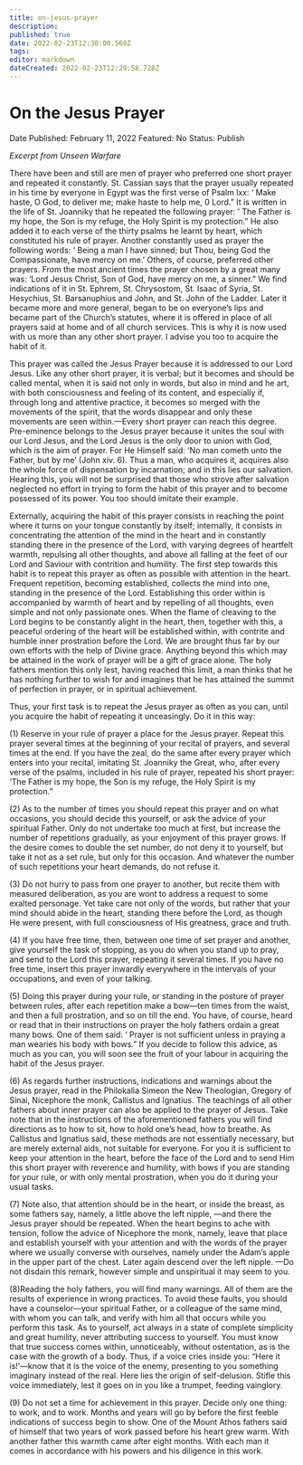 ```yaml
---
title: on-jesus-prayer
description: 
published: true
date: 2022-02-23T12:30:00.560Z
tags: 
editor: markdown
dateCreated: 2022-02-23T12:29:58.728Z
---
```


# On the Jesus Prayer

Date Published: February 11, 2022
Featured: No
Status: Publish

*Excerpt from Unseen Warfare*

There have been and still are men of prayer who preferred one short prayer and repeated it constantly. St. Cassian says that the prayer usually repeated in his time by everyone in Egypt was the first verse of Psalm lxx: ‘ Make haste, O God, to deliver me; make haste to help me, 0 Lord.” It is written in the life of St. Joanniky that he repeated the following prayer: ‘ The Father is my hope, the Son is my refuge, the Holy Spirit is my protection.” He also added it to each verse of the thirty psalms he learnt by heart, which constituted his rule of prayer. Another constantly used as prayer the following words: ‘ Being a man I have sinned; but Thou, being God the Compassionate, have mercy on me.’ Others, of course, preferred other prayers. From the most ancient times the prayer chosen by a great many was: ‘Lord Jesus Christ, Son of God, have mercy on me, a sinner.” We find indications of it in St. Ephrem, St. Chrysostom, St. Isaac of Syria, St. Hesychius, St. Barsanuphius and John, and St. John of the Ladder. Later it became more and more general, began to be on everyone’s lips and became part of the Church’s statutes, where it is offered in place of all prayers said at home and of all church services. This is why it is now used with us more than any other short prayer. I advise you too to acquire the habit of it.

This prayer was called the Jesus Prayer because it is addressed to our Lord Jesus. Like any other short prayer, it is verbal; but it becomes and should be called mental, when it is said not only in words, but also in mind and he art, with both consciousness and feeling of its content, and especially if, through long and attentive practice, it becomes so merged with the movements of the spirit, that the words disappear and only these movements are seen within.—Every short prayer can reach this degree. Pre-eminence belongs to the Jesus prayer because it unites the soul with our Lord Jesus, and the Lord Jesus is the only door to union with God, which is the aim of prayer. For He Himself said: ‘No man cometh unto the Father, but by me’ (John xiv. 6). Thus a man, who acquires it, acquires also the whole force of dispensation by incarnation; and in this lies our salvation. Hearing this, you will not be surprised that those who strove after salvation neglected no effort in trying to form the habit of this prayer and to become possessed of its power. You too should imitate their example.

Externally,  acquiring  the  habit  of  this  prayer  consists  in  reaching  the  point  where  it  turns  on  your  tongue constantly  by  itself; internally, it consists in concentrating the attention of the mind in the heart and in constantly standing there in the presence of the Lord, with varying degrees of heartfelt warmth, repulsing all other thoughts, and above all falling at the feet of our Lord and Saviour with contrition and humility. The first step towards this habit is to repeat this prayer as often as possible with attention in the heart. Frequent repetition, becoming established, collects the mind into one, standing in the presence of the Lord. Establishing this order within is accompanied  by warmth of heart and by repelling of all thoughts, even simple and not only passionate ones.  When  the flame of cleaving to the Lord begins to be constantly alight in the heart, then, together with this, a peaceful ordering of the heart will be established within, with contrite and humble inner prostration before the Lord. We are brought thus far by our own efforts with the help of Divine grace. Anything beyond this which may be attained in the work of prayer will be a gift of grace alone. The holy fathers mention this only lest, having reached this limit, a man thinks that he has nothing further to wish for and imagines that he has attained the summit of perfection in prayer, or in spiritual achievement.

Thus, your first task is to repeat the Jesus prayer as often as you can, until you acquire the habit of repeating it unceasingly. Do it in this way:

(1)  Reserve  in  your rule  of  prayer  a  place  for  the  Jesus  prayer.  Repeat  this  prayer  several  times  at  the  beginning  of  your  recital  of prayers, and several times at the end. If you have the zeal, do the same after every prayer which enters into your recital, imitating St. Joanniky the Great, who, after every verse of the psalms, included in his rule of prayer, repeated his short prayer: ‘The Father is my hope, the Son is my refuge, the Holy Spirit is my protection.”

(2)  As  to  the  number  of  times  you  should  repeat  this  prayer  and  on  what  occasions,  you  should  decide  this  yourself,  or  ask  the advice of your spiritual Father. Only do not undertake too much at first, but increase the number of repetitions gradually, as your enjoyment of this prayer grows. If the desire comes to double the set number, do not deny it to yourself, but take it not as a set rule, but only for this occasion. And whatever the number of such repetitions your heart demands, do not refuse it.

(3) Do  not  hurry  to  pass  from  one  prayer  to  another,  but  recite  them  with  measured  deliberation,  as  you  are  wont  to  address  a request  to  some  exalted  personage.  Yet  take  care  not  only  of  the  words,  but  rather  that  your  mind  should  abide  in  the  heart, standing there before the Lord, as though He were present, with full consciousness of His greatness, grace and truth.

(4) If you have free time, then, between one time of set prayer and another, give yourself the task of stopping, as you do when you stand up to pray, and send to the Lord this prayer, repeating it several times. If you  have  no free time,  insert this  prayer  inwardly everywhere in the intervals of your occupations, and even of your talking.

(5) Doing  this  prayer  during  your  rule,  or  standing  in  the  posture  of  prayer  between  rules,  after  each  repetition  make  a  bow—ten times from the waist, and then a full prostration, and so on till the end. You have, of course, heard or read that in their instructions on prayer the holy fathers ordain a great many bows. One of them said: ‘ Prayer is not sufficient unless in praying a man wearies his body with bows.” If you decide to follow this advice, as much as you can, you will soon see the fruit of your labour in acquiring the habit of the Jesus prayer.

(6) As  regards  further  instructions,  indications  and  warnings  about  the  Jesus  prayer,  read  in  the  Philokalia  Simeon  the  New Theologian, Gregory of Sinai, Nicephore the monk, Callistus and Ignatius. The teachings of all other fathers about inner prayer can also be applied to the prayer of Jesus. Take note that in the instructions of the aforementioned fathers you will find directions as to
how to sit, how to hold one’s head, how to breathe. As Callistus and Ignatius said, these methods are not essentially necessary, but are merely external aids, not suitable for everyone. For you it is sufficient to keep your attention in the heart, before the face of the Lord  and  to  send  Him  this  short  prayer  with  reverence  and  humility,  with  bows  if  you  are  standing  for  your  rule,  or  with  only mental prostration, when you do it during your usual tasks.

(7) Note also, that attention should be in the heart, or inside the breast, as some fathers say, namely, a little above the left nipple, —and  there  the  Jesus  prayer  should  be  repeated.  When  the  heart  begins  to  ache  with  tension,  follow  the  advice  of  Nicephore  the monk,  namely,  leave  that  place  and  establish  yourself  with  your  attention  and  with  the  words  of  the  prayer  where  we  usually converse with ourselves, namely under the Adam’s apple in the upper part of the chest. Later again descend over the left nipple. —Do not disdain this remark, however simple and unspiritual it may seem to you.

(8)Reading  the  holy  fathers,  you  will  find  many  warnings.  All  of  them  are  the  results  of  experience  in  wrong  practices.  To  avoid these  faults,  you  should  have  a  counselor—your  spiritual  Father,  or  a  colleague  of  the  same  mind,  with  whom  you  can  talk,  and verify  with  him  all  that  occurs  while  you  perform  this  task.  As  to  yourself,  act  always  in  a  state  of  complete  simplicity  and  great humility, never attributing success to yourself. You must know that true success comes within, unnoticeably, without ostentation, as is  the  case  with  the  growth  of  a  body.  Thus,  if  a  voice  cries  inside  you:  “Here  it  is!’—know  that  it  is  the  voice  of  the  enemy, presenting to you something imaginary instead of the real. Here lies the origin of self-delusion. Stifle this voice immediately, lest it goes on in you like a trumpet, feeding vainglory.

(9)  Do  not  set  a  time  for  achievement  in  this  prayer.  Decide  only  one  thing:  to  work,  and  to  work.  Months  and  years  will  go  by before the first feeble indications of success begin to show. One of the Mount Athos fathers said of himself that two years of work passed  before  his  heart  grew  warm.  With  another  father  this  warmth  came  after  eight  months.  With  each  man  it  comes  in accordance with his powers and his diligence in this work.